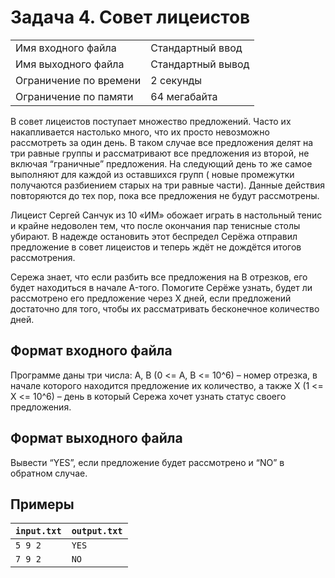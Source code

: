 # Задача 4. Совет лицеистов

|  |                   |
| --- |-------------------|
| Имя входного файла | Стандартный ввод  |
| Имя выходного файла | Стандартный вывод |
| Ограничение по времени | 2 секунды         |
| Ограничение по памяти | 64 мегабайта      |

В совет лицеистов поступает множество предложений. Часто их накапливается настолько много, что их просто невозможно
рассмотреть за один день. В таком случае все предложения делят на три равные группы и рассматривают все предложения из
второй, не включая “граничные” предложения. На следующий день то же самое выполняют для каждой из оставшихся групп (
новые промежутки получаются разбиением старых на три равные части). Данные действия повторяются до тех пор, пока все
предложения не будут рассмотрены.

Лицеист Сергей Санчук из 10 «ИМ» обожает играть в настольный тенис и крайне недоволен тем, что после окончания пар
тенисные столы убирают. В надежде остановить этот беспредел Серёжа отправил предложение в совет лицеистов и теперь ждёт
не дождётся итогов рассмотрения.

Сережа знает, что если разбить все предложения на B отрезков, его будет находиться в начале A-того. Помогите Серёже
узнать, будет ли рассмотрено его предложение через X дней, если предложений достаточно для того, чтобы их рассматривать
бесконечное количество дней.

## Формат входного файла

Программе даны три числа: A, B (0 <= A, B <= 10^6) – номер отрезка, в начале которого находится предложение
их количество, а также X (1 <= X <= 10^6) – день в который Сережа хочет узнать статус своего предложения.

## Формат выходного файла

Вывести “YES”, если предложение будет рассмотрено и “NO” в обратном случае.

## Примеры

| `input.txt` | `output.txt` |
|-------------|--------------|
| `5 9 2`     | `YES`        |
| `7 9 2`     | `NO`         |